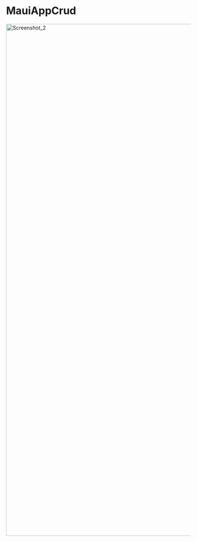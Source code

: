 # MauiAppCrud
<img width="2554" height="1398" alt="Screenshot_2" src="https://github.com/user-attachments/assets/42a9e93b-97cd-482d-8def-b2f00c4cfc96" />
